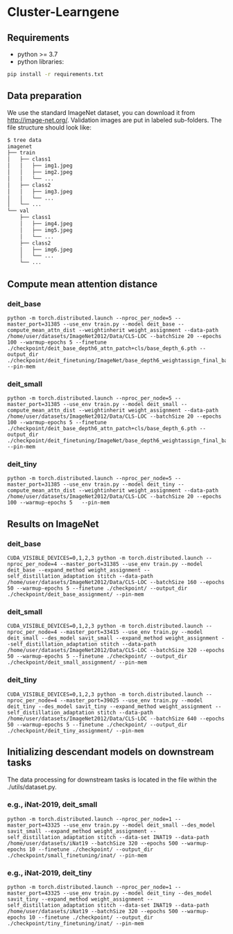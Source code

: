 # Cluster-Learngene


## Requirements

- python >= 3.7
- python libraries:
```bash
pip install -r requirements.txt
```

## Data preparation

We use the standard ImageNet dataset, you can download it from http://image-net.org/. Validation images are put in labeled sub-folders. The file structure should look like:
```bash
$ tree data
imagenet
├── train
│   ├── class1
│   │   ├── img1.jpeg
│   │   ├── img2.jpeg
│   │   └── ...
│   ├── class2
│   │   ├── img3.jpeg
│   │   └── ...
│   └── ...
└── val
    ├── class1
    │   ├── img4.jpeg
    │   ├── img5.jpeg
    │   └── ...
    ├── class2
    │   ├── img6.jpeg
    │   └── ...
    └── ...
```

## Compute mean attention distance
### deit_base
```
python -m torch.distributed.launch --nproc_per_node=5 --master_port=31385 --use_env train.py --model deit_base --compute_mean_attn_dist --weightinherit weight_assignment --data-path /home/user/datasets/ImageNet2012/Data/CLS-LOC --batchSize 20 --epochs 100 --warmup-epochs 5 --finetune ./checkpoint/deit_base_depth6_attn_patch+cls/base_depth_6.pth --output_dir ./checkpoint/deit_finetuning/ImageNet/base_depth6_weightassign_final_base_depth12/  --pin-mem
```

### deit_small
```
python -m torch.distributed.launch --nproc_per_node=5 --master_port=31385 --use_env train.py --model deit_small --compute_mean_attn_dist --weightinherit weight_assignment --data-path /home/user/datasets/ImageNet2012/Data/CLS-LOC --batchSize 20 --epochs 100 --warmup-epochs 5 --finetune ./checkpoint/deit_base_depth6_attn_patch+cls/base_depth_6.pth --output_dir ./checkpoint/deit_finetuning/ImageNet/base_depth6_weightassign_final_base_depth12/  --pin-mem
```

### deit_tiny 
```
python -m torch.distributed.launch --nproc_per_node=5 --master_port=31385 --use_env train.py --model deit_tiny --compute_mean_attn_dist --weightinherit weight_assignment --data-path /home/user/datasets/ImageNet2012/Data/CLS-LOC --batchSize 20 --epochs 100 --warmup-epochs 5   --pin-mem
```

## Results on ImageNet

### deit_base
```
CUDA_VISIBLE_DEVICES=0,1,2,3 python -m torch.distributed.launch --nproc_per_node=4 --master_port=31385 --use_env train.py --model deit_base --expand_method weight_assignment --self_distillation_adaptation stitch --data-path /home/user/datasets/ImageNet2012/Data/CLS-LOC --batchSize 160 --epochs 50 --warmup-epochs 5 --finetune ./checkpoint/ --output_dir  ./checkpoint/deit_base_assignment/ --pin-mem
```

### deit_small
```
CUDA_VISIBLE_DEVICES=0,1,2,3 python -m torch.distributed.launch --nproc_per_node=4 --master_port=33415 --use_env train.py --model deit_small --des_model savit_small --expand_method weight_assignment --self_distillation_adaptation stitch --data-path /home/user/datasets/ImageNet2012/Data/CLS-LOC --batchSize 320 --epochs 50 --warmup-epochs 5 --finetune ./checkpoint/ --output_dir  ./checkpoint/deit_small_assignment/ --pin-mem
```

### deit_tiny
```
CUDA_VISIBLE_DEVICES=0,1,2,3 python -m torch.distributed.launch --nproc_per_node=4 --master_port=39025 --use_env train.py --model deit_tiny --des_model savit_tiny --expand_method weight_assignment --self_distillation_adaptation stitch --data-path /home/user/datasets/ImageNet2012/Data/CLS-LOC --batchSize 640 --epochs 50 --warmup-epochs 5 --finetune ./checkpoint/ --output_dir  ./checkpoint/deit_tiny_assignment/ --pin-mem
```

## Initializing descendant models on downstream tasks
The data processing for downstream tasks is located in the file within the ./utils/dataset.py.

### e.g., iNat-2019, deit_small
```
python -m torch.distributed.launch --nproc_per_node=1 --master_port=43325 --use_env train.py --model deit_small --des_model savit_small --expand_method weight_assignment --self_distillation_adaptation stitch --data-set INAT19 --data-path /home/user/datasets/iNat19 --batchSize 320 --epochs 500 --warmup-epochs 10 --finetune ./checkpoint/ --output_dir  ./checkpoint/small_finetuning/inat/ --pin-mem
```

### e.g., iNat-2019, deit_tiny
```
python -m torch.distributed.launch --nproc_per_node=1 --master_port=43325 --use_env train.py --model deit_tiny --des_model savit_tiny --expand_method weight_assignment --self_distillation_adaptation stitch --data-set INAT19 --data-path /home/user/datasets/iNat19 --batchSize 320 --epochs 500 --warmup-epochs 10 --finetune ./checkpoint/ --output_dir  ./checkpoint/tiny_finetuning/inat/ --pin-mem
```
